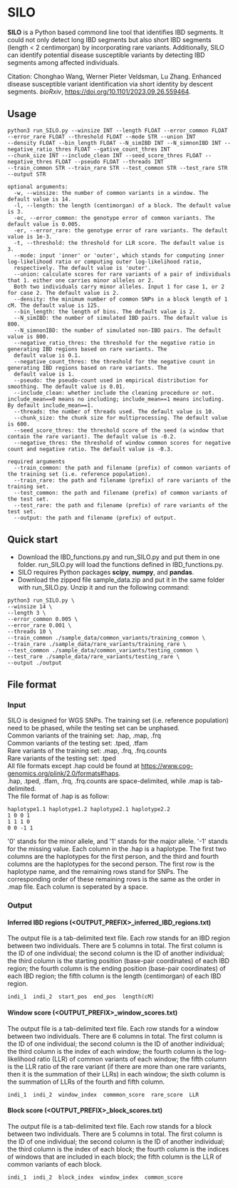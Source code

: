 # SILO
**SILO** is a Python based commond line tool that identifies IBD segments. It could not only detect long IBD segments but also short IBD segments (length < 2 centimorgan) by incorporating rare variants. Additionally, SILO can identify potential disease susceptible variants by detecting IBD segments among affected individuals.

Citation: Chonghao Wang, Werner Pieter Veldsman, Lu Zhang. Enhanced disease susceptible variant identification via short identity by descent segments. *bioRxiv*, https://doi.org/10.1101/2023.09.26.559464.
## Usage
```
python3 run_SILO.py --winsize INT --length FLOAT --error_common FLOAT --error_rare FLOAT --threshold FLOAT --mode STR --union INT  
--density FLOAT --bin_length FLOAT --N_simIBD INT --N_simnonIBD INT --negative_ratio_thres FLOAT --gative_count_thres INT  
--chunk_size INT --include_clean INT --seed_score_thres FLOAT --negative_thres FLOAT --pseudo FLOAT --threads INT
--train_common STR --train_rare STR --test_common STR --test_rare STR --output STR  

optional arguments:
  -w, --winsize: the number of common variants in a window. The default value is 14.  
  -l, --length: the length (centimorgan) of a block. The default value is 3.  
  -ec, --error_common: the genotype error of common variants. The default value is 0.005.  
  -er, --error_rare: the genotype error of rare variants. The default value is 1e-3.  
  -t, --threshold: the threshold for LLR score. The default value is 3.  
  --mode: input 'inner' or 'outer', which stands for computing inner log-likelihood ratio or computing outer log-likelihood ratio,  
  respectively. The default value is 'outer'.  
  --union: calculate scores for rare variants of a pair of individuals that 1. either one carries minor alleles or 2.  
  Both two individuals carry minor alleles. Input 1 for case 1, or 2 for case 2. The default value is 2.  
  --density: the minimum number of common SNPs in a block length of 1 cM. The default value is 125.  
  --bin_length: the length of bins. The default value is 2.  
  --N_simIBD: the number of simulated IBD pairs. The default value is 800.  
  --N_simnonIBD: the number of simulated non-IBD pairs. The default value is 800.  
  --negative_ratio_thres: the threshold for the negative ratio in generating IBD regions based on rare variants. The  
  default value is 0.1.  
  --negative_count_thres: the threshold for the negative count in generating IBD regions based on rare variants. The  
  default value is 1.  
  --pseudo: the pseudo-count used in empirical distribution for smoothing. The default value is 0.01.
  --include_clean: whether include the cleaning procedure or not. include_mean==0 means no including; include_mean==1 means including. By default include_mean==1.
  --threads: the number of threads used. The default value is 10.
  --chunk_size: the chunk size for multiprocessing. The default value is 600.
  --seed_score_thres: the threshold score of the seed (a window that contain the rare variant). The default value is -0.2.
  --negative_thres: the threshold of window common scores for negative count and negative ratio. The default value is -0.3.
  
required arguments
  --train_common: the path and filename (prefix) of common variants of the training set (i.e. reference population).  
  --train_rare: the path and filename (prefix) of rare variants of the training set.  
  --test_common: the path and filename (prefix) of common variants of the test set.  
  --test_rare: the path and filename (prefix) of rare variants of the test set.  
  --output: the path and filename (prefix) of output.  
```

## Quick start
- Download the IBD_functions.py and run_SILO.py and put them in one folder. run_SILO.py will load the functions defined in IBD_functions.py.  
- SILO requires Python packages **scipy**, **numpy**, and **pandas**.
- Download the zipped file sample_data.zip and put it in the same folder with run_SILO.py. Unzip it and run the following command:
```
python3 run_SILO.py \
--winsize 14 \
--length 3 \
--error_common 0.005 \
--error_rare 0.001 \
--threads 10 \
--train_common ./sample_data/common_variants/training_common \
--train_rare ./sample_data/rare_variants/training_rare \
--test_common ./sample_data/common_variants/testing_common \
--test_rare ./sample_data/rare_variants/testing_rare \
--output ./output  
```

## File format
### Input
SILO is designed for WGS SNPs. The training set (i.e. reference population) need to be phased, while the testing set can be unphased.  
Common variants of the training set: .hap, .map, .frq  
Common variants of the testing set: .tped, .tfam  
Rare variants of the training set: .map, .frq, .frq.counts  
Rare variants of the testing set: .tped  
All file formats except .hap could be found at https://www.cog-genomics.org/plink/2.0/formats#haps.  
.hap, .tped, .tfam, .frq, .frq.counts are space-delimited, while .map is tab-delimited.  
The file format of .hap is as follow:  
```
haplotype1.1 haplotype1.2 haplotype2.1 haplotype2.2
1 0 0 1
1 1 1 0
0 0 -1 1
```
'0' stands for the minor allele, and '1' stands for the major allele. '-1' stands for the missing value. Each column in the .hap is a haplotype. The first two columns are the haplotypes for the first person, and the third and fourth columns are the haplotypes for the second person. The first row is the haplotype name, and the remaining rows stand for SNPs. The corresponding order of these remaining rows is the same as the order in .map file. Each column is seperated by a space. 
### Output
#### Inferred IBD regions (<OUTPUT_PREFIX>_inferred_IBD_regions.txt)
The output file is a tab-delimited text file. Each row stands for an IBD region between two individuals. There are 5 columns in total. The first column is the ID of one individual; the second column is the ID of another individual; the third column is the starting position (base-pair coordinates) of each IBD region; the fourth column is the ending position (base-pair coordinates) of each IBD region; the fifth column is the length (centimorgan) of each IBD region.  
```
indi_1  indi_2  start_pos  end_pos  length(cM)
```
#### Window score (<OUTPUT_PREFIX>_window_scores.txt)
The output file is a tab-delimited text file. Each row stands for a window between two individuals. There are 6 columns in total. The first column is the ID of one individual; the second column is the ID of another individual; the third column is the index of each window; the fourth column is the log-likelihood ratio (LLR) of common variants of each window; the fifth column is the LLR ratio of the rare variant (if there are more than one rare variants, then it is the summation of their LLRs) in each window; the sixth column is the summation of LLRs of the fourth and fifth column.  
```
indi_1  indi_2  window_index  commmon_score  rare_score  LLR
```
#### Block score (<OUTPUT_PREFIX>_block_scores.txt)
The output file is a tab-delimited text file. Each row stands for a block between two individuals. There are 5 columns in total. The first column is the ID of one individual; the second column is the ID of another individual; the third column is the index of each block; the fourth column is the indices of windows that are included in each block; the fifth column is the LLR of common variants of each block.  
```
indi_1  indi_2  block_index  window_index  common_score
```
